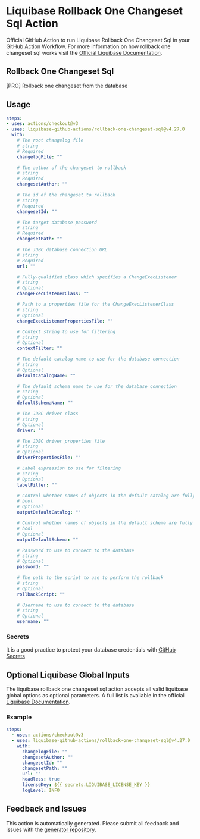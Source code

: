 # Liquibase Rollback One Changeset Sql Action
Official GitHub Action to run Liquibase Rollback One Changeset Sql in your GitHub Action Workflow. For more information on how rollback one changeset sql works visit the [Official Liquibase Documentation](https://docs.liquibase.com/commands/home.html).
## Rollback One Changeset Sql
[PRO] Rollback one changeset from the database
## Usage
```yaml
steps:
- uses: actions/checkout@v3
- uses: liquibase-github-actions/rollback-one-changeset-sql@v4.27.0
  with:
    # The root changelog file
    # string
    # Required
    changelogFile: ""

    # The author of the changeset to rollback
    # string
    # Required
    changesetAuthor: ""

    # The id of the changeset to rollback
    # string
    # Required
    changesetId: ""

    # The target database password
    # string
    # Required
    changesetPath: ""

    # The JDBC database connection URL
    # string
    # Required
    url: ""

    # Fully-qualified class which specifies a ChangeExecListener
    # string
    # Optional
    changeExecListenerClass: ""

    # Path to a properties file for the ChangeExecListenerClass
    # string
    # Optional
    changeExecListenerPropertiesFile: ""

    # Context string to use for filtering
    # string
    # Optional
    contextFilter: ""

    # The default catalog name to use for the database connection
    # string
    # Optional
    defaultCatalogName: ""

    # The default schema name to use for the database connection
    # string
    # Optional
    defaultSchemaName: ""

    # The JDBC driver class
    # string
    # Optional
    driver: ""

    # The JDBC driver properties file
    # string
    # Optional
    driverPropertiesFile: ""

    # Label expression to use for filtering
    # string
    # Optional
    labelFilter: ""

    # Control whether names of objects in the default catalog are fully qualified or not. If true they are. If false, only objects outside the default catalog are fully qualified
    # bool
    # Optional
    outputDefaultCatalog: ""

    # Control whether names of objects in the default schema are fully qualified or not. If true they are. If false, only objects outside the default schema are fully qualified
    # bool
    # Optional
    outputDefaultSchema: ""

    # Password to use to connect to the database
    # string
    # Optional
    password: ""

    # The path to the script to use to perform the rollback
    # string
    # Optional
    rollbackScript: ""

    # Username to use to connect to the database
    # string
    # Optional
    username: ""

```

### Secrets
It is a good practice to protect your database credentials with [GitHub Secrets](https://docs.github.com/en/actions/security-guides/encrypted-secrets)

## Optional Liquibase Global Inputs
The liquibase rollback one changeset sql action accepts all valid liquibase global options as optional parameters. A full list is available in the official [Liquibase Documentation](https://docs.liquibase.com/parameters/command-parameters.html).

### Example
```yaml
steps:
  - uses: actions/checkout@v3
  - uses: liquibase-github-actions/rollback-one-changeset-sql@v4.27.0
    with:
      changelogFile: ""
      changesetAuthor: ""
      changesetId: ""
      changesetPath: ""
      url: ""
      headless: true
      licenseKey: ${{ secrets.LIQUIBASE_LICENSE_KEY }}
      logLevel: INFO
```

## Feedback and Issues
This action is automatically generated. Please submit all feedback and issues with the [generator repository](https://github.com/liquibase/github-action-generator/issues).
